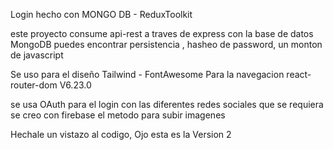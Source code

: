 Login hecho con MONGO DB - ReduxToolkit

este proyecto consume api-rest a traves de express con la base de datos MongoDB
puedes encontrar persistencia , hasheo de password, un monton de  javascript

Se uso para  el diseño Tailwind - FontAwesome
Para la navegacion react-router-dom V6.23.0

se usa OAuth para el login con las diferentes redes sociales que se requiera
se creo con firebase el metodo para subir imagenes

Hechale un vistazo al codigo, Ojo esta es la Version 2
